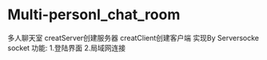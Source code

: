 # Multi-personl_chat_room
多人聊天室
creatServer创建服务器
creatClient创建客户端
实现By Serversocke socket
功能:
1.登陆界面
2.局域网连接

